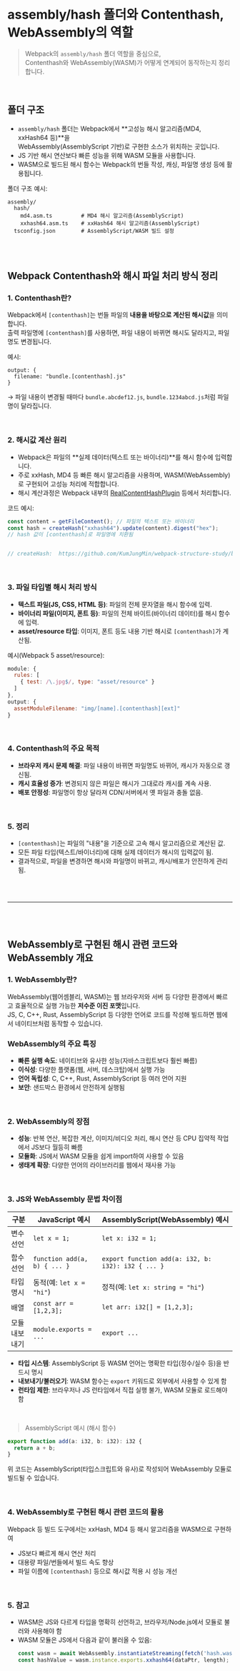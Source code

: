 # assembly/hash 폴더와 Contenthash, WebAssembly의 역할

> Webpack의 `assembly/hash` 폴더 역할을 중심으로,  
Contenthash와 WebAssembly(WASM)가 어떻게 연계되어 동작하는지 정리합니다.

<br/>

## 폴더 구조

- `assembly/hash` 폴더는 Webpack에서 **고성능 해시 알고리즘(MD4, xxHash64 등)**을  
WebAssembly(AssemblyScript 기반)로 구현한 소스가 위치하는 곳입니다.
- JS 기반 해시 연산보다 빠른 성능을 위해 WASM 모듈을 사용합니다.
- WASM으로 빌드된 해시 함수는 Webpack의 번들 작성, 캐싱, 파일명 생성 등에 활용됩니다.

폴더 구조 예시:
```
assembly/
  hash/
    md4.asm.ts         # MD4 해시 알고리즘(AssemblyScript)
    xxhash64.asm.ts    # xxHash64 해시 알고리즘(AssemblyScript)
  tsconfig.json        # AssemblyScript/WASM 빌드 설정
```

<br/><br/>

## Webpack Contenthash와 해시 파일 처리 방식 정리

### 1. Contenthash란?

Webpack에서 `[contenthash]`는 번들 파일의 **내용을 바탕으로 계산된 해시값**을 의미합니다.  
출력 파일명에 `[contenthash]`를 사용하면, 파일 내용이 바뀌면 해시도 달라지고, 파일명도 변경됩니다.

예시:
```
output: {
  filename: "bundle.[contenthash].js"
}
```
→ 파일 내용이 변경될 때마다 `bundle.abcdef12.js`, `bundle.1234abcd.js`처럼 파일명이 달라집니다.

<br/>

### 2. 해시값 계산 원리

- Webpack은 파일의 **실제 데이터(텍스트 또는 바이너리)**를 해시 함수에 입력합니다.
- 주로 xxHash, MD4 등 빠른 해시 알고리즘을 사용하며, WASM(WebAssembly)로 구현되어 고성능 처리에 적합합니다.
- 해시 계산과정은 Webpack 내부의 [RealContentHashPlugin](https://github.com/KumJungMin/webpack-structure-study/blob/33c59646147c623f65d6366c9070f58b8e6390ce/lib/optimize/RealContentHashPlugin.js#L118) 등에서 처리합니다.

코드 예시:
```js
const content = getFileContent(); // 파일의 텍스트 또는 바이너리
const hash = createHash("xxhash64").update(content).digest("hex");
// hash 값이 [contenthash]로 파일명에 치환됨


// createHash:  https://github.com/KumJungMin/webpack-structure-study/blob/33c59646147c623f65d6366c9070f58b8e6390ce/lib/util/createHash.js
```

<br/>

### 3. 파일 타입별 해시 처리 방식

- **텍스트 파일(JS, CSS, HTML 등)**: 파일의 전체 문자열을 해시 함수에 입력.
- **바이너리 파일(이미지, 폰트 등)**: 파일의 전체 바이트(바이너리 데이터)를 해시 함수에 입력.
- **asset/resource 타입**: 이미지, 폰트 등도 내용 기반 해시로 `[contenthash]`가 계산됨.

예시(Webpack 5 asset/resource):
```js
module: {
  rules: [
    { test: /\.jpg$/, type: "asset/resource" }
  ]
},
output: {
  assetModuleFilename: "img/[name].[contenthash][ext]"
}
```

<br/>

### 4. Contenthash의 주요 목적

- **브라우저 캐시 문제 해결**: 파일 내용이 바뀌면 파일명도 바뀌어, 캐시가 자동으로 갱신됨.
- **캐시 효율성 증가**: 변경되지 않은 파일은 해시가 그대로라 캐시를 계속 사용.
- **배포 안정성**: 파일명이 항상 달라져 CDN/서버에서 옛 파일과 충돌 없음.

<br/>


### 5. 정리

- `[contenthash]`는 파일의 "내용"을 기준으로 고속 해시 알고리즘으로 계산된 값.
- 모든 파일 타입(텍스트/바이너리)에 대해 실제 데이터가 해시의 입력값이 됨.
- 결과적으로, 파일을 변경하면 해시와 파일명이 바뀌고, 캐시/배포가 안전하게 관리됨.


<br/><br />

---

<br/><br />


## WebAssembly로 구현된 해시 관련 코드와 WebAssembly 개요

### 1. WebAssembly란?

WebAssembly(웹어셈블리, WASM)는 웹 브라우저와 서버 등 다양한 환경에서 빠르고 효율적으로 실행 가능한 **저수준 이진 포맷**입니다.  
JS, C, C++, Rust, AssemblyScript 등 다양한 언어로 코드를 작성해 빌드하면 웹에서 네이티브처럼 동작할 수 있습니다.

### WebAssembly의 주요 특징
- **빠른 실행 속도**: 네이티브와 유사한 성능(자바스크립트보다 훨씬 빠름)
- **이식성**: 다양한 플랫폼(웹, 서버, 데스크탑)에서 실행 가능
- **언어 독립성**: C, C++, Rust, AssemblyScript 등 여러 언어 지원
- **보안**: 샌드박스 환경에서 안전하게 실행됨

<br />

### 2. WebAssembly의 장점

- **성능**: 반복 연산, 복잡한 계산, 이미지/비디오 처리, 해시 연산 등 CPU 집약적 작업에서 JS보다 월등히 빠름
- **모듈화**: JS에서 WASM 모듈을 쉽게 import하여 사용할 수 있음
- **생태계 확장**: 다양한 언어의 라이브러리를 웹에서 재사용 가능

<br />

### 3. JS와 WebAssembly 문법 차이점

| 구분        | JavaScript 예시                | AssemblyScript(WebAssembly) 예시      |
|-------------|-------------------------------|----------------------------------------|
| 변수 선언   | `let x = 1;`                  | `let x: i32 = 1;`                      |
| 함수 선언   | `function add(a, b) { ... }`  | `export function add(a: i32, b: i32): i32 { ... }` |
| 타입 명시   | 동적(예: `let x = "hi"`)      | 정적(예: `let x: string = "hi"`)       |
| 배열        | `const arr = [1,2,3];`        | `let arr: i32[] = [1,2,3];`            |
| 모듈 내보내기| `module.exports = ...`        | `export ...`                            |

- **타입 시스템**: AssemblyScript 등 WASM 언어는 명확한 타입(정수/실수 등)을 반드시 명시
- **내보내기/불러오기**: WASM 함수는 `export` 키워드로 외부에서 사용할 수 있게 함
- **런타임 제한**: 브라우저나 JS 런타임에서 직접 실행 불가, WASM 모듈로 로드해야 함

<br />

> AssemblyScript 예시 (해시 함수)
```typescript
export function add(a: i32, b: i32): i32 {
  return a + b;
}
```
위 코드는 AssemblyScript(타입스크립트와 유사)로 작성되어 WebAssembly 모듈로 빌드될 수 있습니다.

<br />

### 4. WebAssembly로 구현된 해시 관련 코드의 활용

Webpack 등 빌드 도구에서는 xxHash, MD4 등 해시 알고리즘을 WASM으로 구현하여  
- JS보다 빠르게 해시 연산 처리  
- 대용량 파일/번들에서 빌드 속도 향상  
- 파일 이름에 `[contenthash]` 등으로 해시값 적용 시 성능 개선

<br/>

### 5. 참고

- WASM은 JS와 다르게 타입을 명확히 선언하고, 브라우저/Node.js에서 모듈로 불러와 사용해야 함
- WASM 모듈은 JS에서 다음과 같이 불러올 수 있음:
  ```js
  const wasm = await WebAssembly.instantiateStreaming(fetch('hash.wasm'));
  const hashValue = wasm.instance.exports.xxhash64(dataPtr, length);
  ```

<br/>
